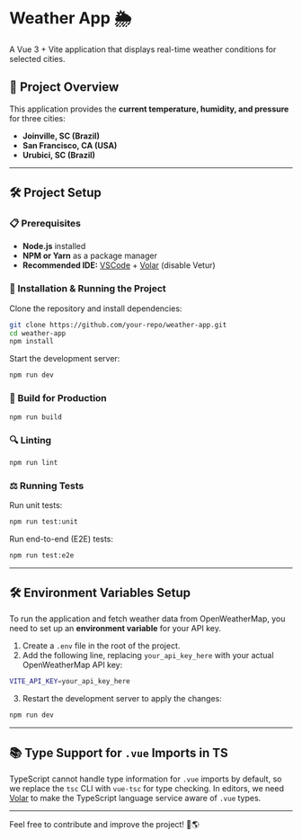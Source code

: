 # Weather App 🌦️

A Vue 3 + Vite application that displays real-time weather conditions for selected cities.

## 📌 Project Overview

This application provides the **current temperature, humidity, and pressure** for three cities:

- **Joinville, SC (Brazil)**
- **San Francisco, CA (USA)**
- **Urubici, SC (Brazil)**

---

## 🛠️ Project Setup

### 📋 Prerequisites

- **Node.js** installed
- **NPM or Yarn** as a package manager
- **Recommended IDE:** [VSCode](https://code.visualstudio.com/) + [Volar](https://marketplace.visualstudio.com/items?itemName=Vue.volar) (disable Vetur)

### 🚀 Installation & Running the Project

Clone the repository and install dependencies:

```sh
git clone https://github.com/your-repo/weather-app.git
cd weather-app
npm install
```

Start the development server:

```sh
npm run dev
```

### 🏰️ Build for Production

```sh
npm run build
```

### 🔍 Linting

```sh
npm run lint
```

### ⚖️ Running Tests

Run unit tests:

```sh
npm run test:unit
```

Run end-to-end (E2E) tests:

```sh
npm run test:e2e
```

---

## 🛠️ Environment Variables Setup

To run the application and fetch weather data from OpenWeatherMap, you need to set up an **environment variable** for your API key.

1. Create a `.env` file in the root of the project.
2. Add the following line, replacing `your_api_key_here` with your actual OpenWeatherMap API key:

```sh
VITE_API_KEY=your_api_key_here
```

3. Restart the development server to apply the changes:

```sh
npm run dev
```

---

## 📚 Type Support for `.vue` Imports in TS

TypeScript cannot handle type information for `.vue` imports by default, so we replace the `tsc` CLI with `vue-tsc` for type checking. In editors, we need [Volar](https://marketplace.visualstudio.com/items?itemName=Vue.volar) to make the TypeScript language service aware of `.vue` types.

---

Feel free to contribute and improve the project! 🚀🌎

